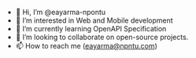 - 👋 Hi, I’m @eayarma-npontu
- 👀 I’m interested in Web and Mobile development
- 🌱 I’m currently learning OpenAPI Specification
- 💞️ I’m looking to collaborate on open-source projects.
- 📫 How to reach me (eayarma@npntu.com)

<!---
eayarma-npontu/eayarma-npontu is a ✨ special ✨ repository because its `README.md` (this file) appears on your GitHub profile.
You can click the Preview link to take a look at your changes.
--->
